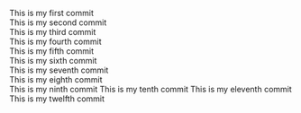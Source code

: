 This is my first commit  
This is my second commit  
This is my third commit  
This is my fourth commit  
This is my fifth commit  
This is my sixth commit  
This is my seventh commit  
This is my eighth commit  
This is my ninth commit
This is my tenth commit
This is my eleventh commit  
This is my twelfth commit